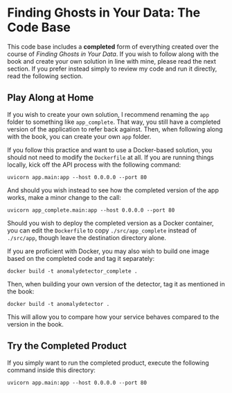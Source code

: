 # Finding Ghosts in Your Data:  The Code Base
This code base includes a **completed** form of everything created over the course of _Finding Ghosts in Your Data_.  If you wish to follow along with the book and create your own solution in line with mine, please read the next section.  If you prefer instead simply to review my code and run it directly, read the following section.

## Play Along at Home
If you wish to create your own solution, I recommend renaming the `app` folder to something like `app_complete`.  That way, you still have a completed version of the application to refer back against.  Then, when following along with the book, you can create your own `app` folder.

If you follow this practice and want to use a Docker-based solution, you should not need to modify the `Dockerfile` at all.  If you are running things locally, kick off the API process with the following command:

`uvicorn app.main:app --host 0.0.0.0 --port 80`

And should you wish instead to see how the completed version of the app works, make a minor change to the call:

`uvicorn app_complete.main:app --host 0.0.0.0 --port 80`

Should you wish to deploy the completed version as a Docker container, you can edit the `Dockerfile` to copy `./src/app_complete` instead of `./src/app`, though leave the destination directory alone.

If you are proficient with Docker, you may also wish to build one image based on the completed code and tag it separately:

`docker build -t anomalydetector_complete .`

Then, when building your own version of the detector, tag it as mentioned in the book:

`docker build -t anomalydetector .`

This will allow you to compare how your service behaves compared to the version in the book.

## Try the Completed Product
If you simply want to run the completed product, execute the following command inside this directory:

`uvicorn app.main:app --host 0.0.0.0 --port 80`